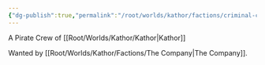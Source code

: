 ```yaml
---
{"dg-publish":true,"permalink":"/root/worlds/kathor/factions/criminal-co-operative/","tags":["Kathor"]}
---
```


A Pirate Crew of [[Root/Worlds/Kathor/Kathor\|Kathor]]

Wanted by [[Root/Worlds/Kathor/Factions/The Company\|The Company]].
